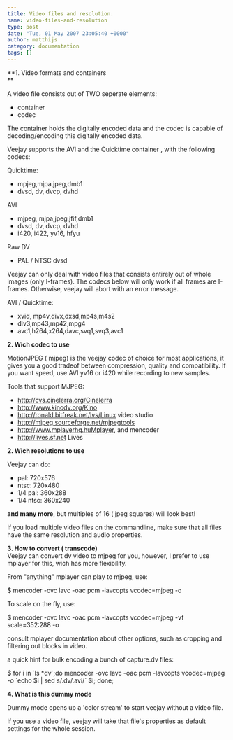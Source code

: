 ```yaml
---
title: Video files and resolution.
name: video-files-and-resolution
type: post
date: "Tue, 01 May 2007 23:05:40 +0000"
author: matthijs
category: documentation
tags: []
---
```

**1. Video formats and containers  
**  

A video file consists out of TWO seperate elements:  

* container  
* codec  

The container holds the digitally encoded data and the codec is capable of decoding/encoding this digitally encoded data.  

Veejay supports the AVI and the Quicktime container , with the following codecs:  

Quicktime:  

* mpjeg,mjpa,jpeg,dmb1  
* dvsd, dv, dvcp, dvhd  

AVI  

* mjpeg, mjpa,jpeg,jfif,dmb1  
* dvsd, dv, dvcp, dvhd  
* i420, i422, yv16, hfyu  

Raw DV  

* PAL / NTSC dvsd  

Veejay can only deal with video files that consists entirely out of whole images (only I-frames). The codecs below will only work if all frames are I-frames. Otherwise, veejay will abort with an error message.  

AVI / Quicktime:  

* xvid, mp4v,divx,dxsd,mp4s,m4s2  
* div3,mp43,mp42,mpg4  
* avc1,h264,x264,davc,svq1,svq3,avc1  

**2. Wich codec to use**  

MotionJPEG ( mjpeg) is the veejay codec of choice for most applications, it gives you a good tradeof between compression, quality and compatibility. If you want speed, use AVI yv16 or i420 while recording to new samples.  

Tools that support MJPEG:  

* http://cvs.cinelerra.org/Cinelerra  
* http://www.kinodv.org/Kino  
* http://ronald.bitfreak.net/lvs/Linux video studio  
* http://mjpeg.sourceforge.net/mjpegtools  
* http://www.mplayerhq.huMplayer, and mencoder  
* http://lives.sf.net Lives  

**2. Wich resolutions to use**  

Veejay can do:  

* pal: 720x576  
* ntsc: 720x480  
* 1/4 pal: 360x288  
* 1/4 ntsc: 360x240  

**and many more**, but multiples of 16 ( jpeg squares) will look best!  

If you load multiple video files on the commandline, make sure that all files have the same resolution and audio properties.  

**3. How to convert ( transcode)**  
Veejay can convert dv video to mjpeg for you, however, I prefer to use mplayer for this, wich has more flexibility.  

From "anything" mplayer can play to mjpeg, use:  

$ mencoder -ovc lavc -oac pcm -lavcopts vcodec=mjpeg -o <outputfile> <inputfile>  

To scale on the fly, use:  

$ mencoder -ovc lavc -oac pcm -lavcopts vcodec=mjpeg -vf scale=352:288 -o <outputfile> <inputfile>  

consult mplayer documentation about other options, such as cropping and filtering out blocks in video.  

a quick hint for bulk encoding a bunch of capture.dv files:  

$ for i in \`ls *dv\`;do mencoder -ovc lavc -oac pcm -lavcopts vcodec=mjpeg -o \`echo $i | sed s/.dv/.avi/\` $i; done;  

**4. What is this dummy mode**  

Dummy mode opens up a 'color stream' to start veejay without a video file.  

If you use a video file, veejay will take that file's properties as default settings for the whole session.